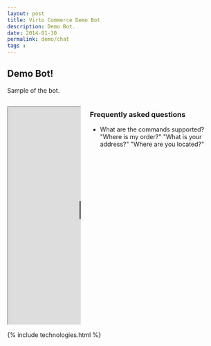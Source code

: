 ```yaml
---
layout: post
title: Virto Commerce Demo Bot
description: Demo Bot.
date: 2014-01-30
permalink: demo/chat
tags : 
---
```


<article role="main" class="main">
	<div class="roadmap __responsive">
		<h1 class="head-title">Demo Bot!</h1>
		<p class="text">Sample of the bot.</p>
		<div class="columns">
			<div class="column">
				<div class="block">
					<p class="text">
					<iframe src="https://webchat.botframework.com/embed/VirtoCommerceDemo?s=K_0yaq2V1Qw.cwA.JD4.E30G1bP6RNubVB8e3KGkbraz9h8XKAi4wv0Wd8F1QQY" style="height: 502px; max-height: 502px; width:402px"></iframe>
					</p>
				</div>
			</div>
			<div class="column">
				<div class="block">
					<h3>Frequently asked questions</h3>
					<ul class="list">
						<li>
							<span class="title">What are the commands supported?</span>
							<span class="descr">"Where is my order?"</span>
							<span class="descr">"What is your address?"</span>
							<span class="descr">"Where are you located?"</span>
						</li>
					</ul>
				</div>
			</div>
		</div> 
	</div>
	{% include technologies.html %}
</article>
